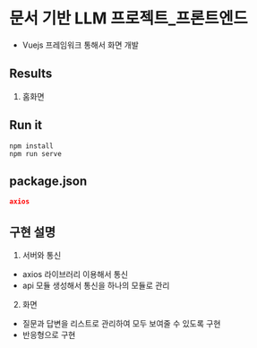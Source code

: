 # 문서 기반 LLM 프로젝트\_프론트엔드

- Vuejs 프레임워크 통해서 화면 개발

## Results

1. 홈화면

## Run it

```shell
npm install
npm run serve
```

## package.json

```json
axios
```

## 구현 설명

1. 서버와 통신

- axios 라이브러리 이용해서 통신
- api 모듈 생성해서 통신을 하나의 모듈로 관리

2. 화면

- 질문과 답변을 리스트로 관리하여 모두 보여줄 수 있도록 구현
- 반응형으로 구현
